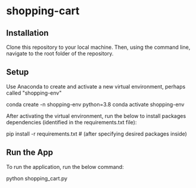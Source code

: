 # shopping-cart

## Installation
Clone this repository to your local machine. Then, using the command line, navigate to the root folder of the repository.

## Setup
Use Anaconda to create and activate a new virtual environment, perhaps called "shopping-env"

conda create -n shopping-env python=3.8
conda activate shopping-env

After activating the virtual environment, run the below to install packages dependencies (identified in the requirements.txt file):

pip install -r requirements.txt # (after specifying desired packages inside) 

## Run the App
To run the application, run the below command:

python shopping_cart.py